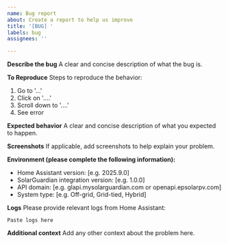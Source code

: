 ```yaml
---
name: Bug report
about: Create a report to help us improve
title: '[BUG] '
labels: bug
assignees: ''

---
```


**Describe the bug**
A clear and concise description of what the bug is.

**To Reproduce**
Steps to reproduce the behavior:
1. Go to '...'
2. Click on '....'
3. Scroll down to '....'
4. See error

**Expected behavior**
A clear and concise description of what you expected to happen.

**Screenshots**
If applicable, add screenshots to help explain your problem.

**Environment (please complete the following information):**
 - Home Assistant version: [e.g. 2025.9.0]
 - SolarGuardian integration version: [e.g. 1.0.0]
 - API domain: [e.g. glapi.mysolarguardian.com or openapi.epsolarpv.com]
 - System type: [e.g. Off-grid, Grid-tied, Hybrid]

**Logs**
Please provide relevant logs from Home Assistant:
```
Paste logs here
```

**Additional context**
Add any other context about the problem here.
